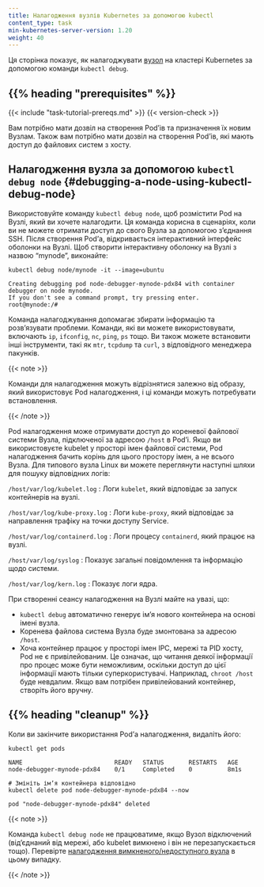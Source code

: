 ```yaml
---
title: Налагодження вузлів Kubernetes за допомогою kubectl
content_type: task
min-kubernetes-server-version: 1.20
weight: 40
---
```


<!-- overview -->

Ця сторінка показує, як налагоджувати [вузол](/docs/concepts/architecture/nodes/) на кластері Kubernetes за допомогою команди `kubectl debug`.

## {{% heading "prerequisites" %}}

{{< include "task-tutorial-prereqs.md" >}} {{< version-check >}}

Вам потрібно мати дозвіл на створення Podʼів та призначення їх новим Вузлам. Також вам потрібно мати дозвіл на створення Podʼів, які мають доступ до файлових систем з хосту.

<!-- steps -->

## Налагодження вузла за допомогою `kubectl debug node` {#debugging-a-node-using-kubectl-debug-node}

Використовуйте команду `kubectl debug node`, щоб розмістити Pod на Вузлі, який ви хочете налагодити. Ця команда корисна в сценаріях, коли ви не можете отримати доступ до свого Вузла за допомогою зʼєднання SSH. Після створення Podʼа, відкривається інтерактивний інтерфейс оболонки на Вузлі. Щоб створити інтерактивну оболонку на Вузлі з назвою “mynode”, виконайте:

```shell
kubectl debug node/mynode -it --image=ubuntu
```

```console
Creating debugging pod node-debugger-mynode-pdx84 with container debugger on node mynode.
If you don't see a command prompt, try pressing enter.
root@mynode:/#
```

Команда налагоджування допомагає збирати інформацію та розвʼязувати проблеми. Команди, які ви можете використовувати, включають `ip`, `ifconfig`, `nc`, `ping`, `ps` тощо. Ви також можете встановити інші інструменти, такі як `mtr`, `tcpdump` та `curl`, з відповідного менеджера пакунків.

{{< note >}}

Команди для налагодження можуть відрізнятися залежно від образу, який використовує Pod налагодження, і ці команди можуть потребувати встановлення.

{{< /note >}}

Pod налагодження може отримувати доступ до кореневої файлової системи Вузла, підключеної за адресою `/host` в Podʼі. Якщо ви використовуєте kubelet у просторі імен файлової системи, Pod налагодження бачить корінь для цього простору імен, а не всього Вузла. Для типового вузла Linux ви можете переглянути наступні шляхи для пошуку відповідних логів:

`/host/var/log/kubelet.log`
: Логи `kubelet`, який відповідає за запуск контейнерів на вузлі.

`/host/var/log/kube-proxy.log`
: Логи `kube-proxy`, який відповідає за направлення трафіку на точки доступу Service.

`/host/var/log/containerd.log`
: Логи процесу `containerd`, який працює на вузлі.

`/host/var/log/syslog`
: Показує загальні повідомлення та інформацію щодо системи.

`/host/var/log/kern.log`
: Показує логи ядра.

При створенні сеансу налагодження на Вузлі майте на увазі, що:

* `kubectl debug` автоматично генерує імʼя нового контейнера на основі імені вузла.
* Коренева файлова система Вузла буде змонтована за адресою `/host`.
* Хоча контейнер працює у просторі імен IPC, мережі та PID хосту, Pod не є привілейованим. Це означає, що читання деякої інформації про процес може бути неможливим, оскільки доступ до цієї інформації мають тільки суперкористувачі. Наприклад, `chroot /host` буде невдалим. Якщо вам потрібен привілейований контейнер, створіть його вручну.

## {{% heading "cleanup" %}}

Коли ви закінчите використання Podʼа налагодження, видаліть його:

```shell
kubectl get pods
```

```none
NAME                          READY   STATUS       RESTARTS   AGE
node-debugger-mynode-pdx84    0/1     Completed    0          8m1s
```

```shell
# Змініть імʼя контейнера відповідно
kubectl delete pod node-debugger-mynode-pdx84 --now
```

```none
pod "node-debugger-mynode-pdx84" deleted
```

{{< note >}}

Команда `kubectl debug node` не працюватиме, якщо Вузол відключений (відʼєднаний від мережі, або kubelet вимкнено і він не перезапускається тощо). Перевірте [налагодження вимкненого/недоступного вузла](/docs/tasks/debug/debug-cluster/#example-debugging-a-down-unreachable-node) в цьому випадку.

{{< /note >}}
